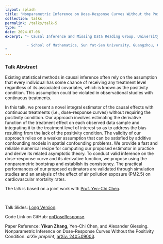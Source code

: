 ```yaml
---
layout: splash
title: "Nonparametric Inference on Dose-Response Curves Without the Positivity Condition"
collection: talks
permalink: /talks/talk-5
type: ""
date: 2024-07-06
excerpt: "- Causal Inference and Missing Data Reading Group, University of Washington, Seattle, USA (October 2024)

          - School of Mathematics, Sun Yat-Sen University, Guangzhou, China (September 2024)
"
---
```


### Talk Abstract

Existing statistical methods in causal inference often rely on the assumption that every individual has some chance of receiving any treatment level regardless of its associated covariates, which is known as the positivity condition. This assumption could be violated in observational studies with continuous treatments. 

In this talk, we present a novel integral estimator of the causal effects with continuous treatments (i.e., dose-response curves) without requiring the positivity condition. Our approach involves estimating the derivative function of the treatment effect on each observed data sample and integrating it to the treatment level of interest so as to address the bias resulting from the lack of the positivity condition. The validity of our approach relies on a weaker assumption that can be satisfied by additive confounding models in spatial confounding problems. We provide a fast and reliable numerical recipe for computing our proposed estimator in practice and derive its related asymptotic theory. To conduct valid inference on the dose-response curve and its derivative function, we propose using the nonparametric bootstrap and establish its consistency. The practical performances of our proposed estimators are validated through simulation studies and an analysis of the effect of air pollution exposure (PM2.5) on cardiovascular mortality rates.

The talk is based on a joint work with  [Prof. Yen-Chi Chen](http://faculty.washington.edu/yenchic/).

<br>

Talk Slides: [Long Version](https://zhangyk8.github.io/talks/DoseResponseNP.pdf).

Code Link on GitHub: [npDoseResponse](https://github.com/zhangyk8/npDoseResponse).

Paper Reference: **Yikun Zhang**, Yen-Chi Chen, and Alexander Giessing. Nonparametric Inference on Dose-Response Curves Without the Positivity Condition. _arXiv preprint_, [arXiv: 2405.09003](https://arxiv.org/abs/2405.09003).
